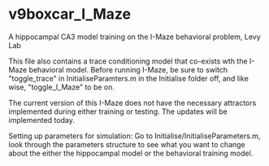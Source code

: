 # v9boxcar_I_Maze
A hippocampal CA3 model training on the I-Maze behavioral problem, Levy Lab

This file also contains a trace conditioning model that co-exists wth the I-Maze behavioral model. Before running I-Maze, be sure to switch "toggle_trace" in InitialiseParamters.m in the Initialise folder off, and like wise, "toggle_I_Maze" to be on.

The current version of this I-Maze does not have the necessary attractors implemented during either training or testing. The updates will be implemented today.

Setting up parameters for simulation:
Go to Initialise/InitialiseParameters.m, look through the parameters structure to see what you want to change about the either the hippocampal model or the behavioral training model.
